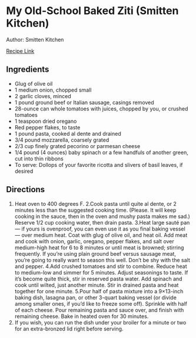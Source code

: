 # My Old-School Baked Ziti (Smitten Kitchen)

Author: Smitten Kitchen

[Recipe Link](https://smittenkitchen.com/2015/10/my-old-school-baked-ziti/)

## Ingredients
- Glug of olive oil
- 1 medium onion, chopped small
- 2 garlic cloves, minced
- 1 pound ground beef or Italian sausage, casings removed
- 28-ounce can whole tomatoes with juices, chopped by you, or crushed tomatoes
- 1 teaspoon dried oregano
- Red pepper flakes, to taste
- 1 pound pasta, cooked al dente and drained
- 3/4 pound mozzarella, coarsely grated
- 2/3 cup finely grated pecorino or parmesan cheese
- 1/4 pound (4 ounces) baby spinach or a few handfuls of another green, cut into thin ribbons
- To serve: Dollops of your favorite ricotta and slivers of basil leaves, if desired

## Directions
1. Heat oven to 400 degrees F.
2.Cook pasta until quite al dente, or 2 minutes less than the suggested cooking time. (Please. It will keep cooking in the sauce, then in the oven and mushy pasta makes me sad.) Reserve 1/2 cup cooking water, then drain pasta.
3.Heat large sauté pan — if yours is ovenproof, you can even use it as you final baking vessel — over medium heat. Coat with glug of olive oil, and heat oil. Add meat and cook with onion, garlic, oregano, pepper flakes, and salt over medium-high heat for 6 to 8 minutes or until meat is browned; stirring frequently. If you’re using plain ground beef versus sausage meat, you’re going to really want to season this well. Don’t be shy with the salt and pepper.
4.Add crushed tomatoes and stir to combine. Reduce heat to medium-low and simmer for 5 minutes. Adjust seasonings to taste. If it’s become quite thick, stir in reserved pasta water. Add spinach and cook until wilted, just another minute. Stir in drained pasta and heat together for one minute.
5.Pour half of pasta mixture into a 9×13-inch baking dish, lasagna pan, or other 3-quart baking vessel (or divide among smaller ones, if you’d like to freeze some off). Sprinkle with half of each cheese. Pour remaining pasta and sauce over, and finish with remaining cheese. Bake in heated oven for 30 minutes.
6. If you wish, you can run the dish under your broiler for a minute or two for an extra-bronzed lid right before serving.